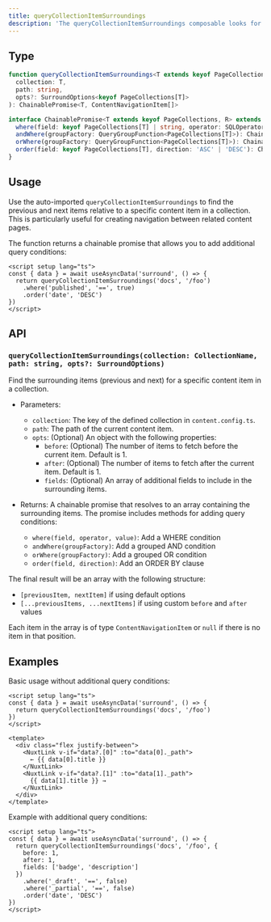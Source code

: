 ```yaml
---
title: queryCollectionItemSurroundings
description: 'The queryCollectionItemSurroundings composable looks for sibling contents of an specific path.'
---
```


## Type

```ts
function queryCollectionItemSurroundings<T extends keyof PageCollections>(
  collection: T, 
  path: string, 
  opts?: SurroundOptions<keyof PageCollections[T]>
): ChainablePromise<T, ContentNavigationItem[]>

interface ChainablePromise<T extends keyof PageCollections, R> extends Promise<R> {
  where(field: keyof PageCollections[T] | string, operator: SQLOperator, value?: unknown): ChainablePromise<T, R>
  andWhere(groupFactory: QueryGroupFunction<PageCollections[T]>): ChainablePromise<T, R>
  orWhere(groupFactory: QueryGroupFunction<PageCollections[T]>): ChainablePromise<T, R>
  order(field: keyof PageCollections[T], direction: 'ASC' | 'DESC'): ChainablePromise<T, R>
}
```

## Usage

Use the auto-imported `queryCollectionItemSurroundings` to find the previous and next items relative to a specific content item in a collection. This is particularly useful for creating navigation between related content pages.

The function returns a chainable promise that allows you to add additional query conditions:

```vue [pages/[...slug].vue]
<script setup lang="ts">
const { data } = await useAsyncData('surround', () => {
  return queryCollectionItemSurroundings('docs', '/foo')
    .where('published', '==', true)
    .order('date', 'DESC')
})
</script>
```

## API

### `queryCollectionItemSurroundings(collection: CollectionName, path: string, opts?: SurroundOptions)`

Find the surrounding items (previous and next) for a specific content item in a collection.

- Parameters:
  - `collection`: The key of the defined collection in `content.config.ts`.
  - `path`: The path of the current content item.
  - `opts`: (Optional) An object with the following properties:
    - `before`: (Optional) The number of items to fetch before the current item. Default is 1.
    - `after`: (Optional) The number of items to fetch after the current item. Default is 1.
    - `fields`: (Optional) An array of additional fields to include in the surrounding items.

- Returns: A chainable promise that resolves to an array containing the surrounding items. The promise includes methods for adding query conditions:
  - `where(field, operator, value)`: Add a WHERE condition
  - `andWhere(groupFactory)`: Add a grouped AND condition
  - `orWhere(groupFactory)`: Add a grouped OR condition
  - `order(field, direction)`: Add an ORDER BY clause

The final result will be an array with the following structure:
  - `[previousItem, nextItem]` if using default options
  - `[...previousItems, ...nextItems]` if using custom `before` and `after` values

Each item in the array is of type `ContentNavigationItem` or `null` if there is no item in that position.

## Examples

Basic usage without additional query conditions:

```vue [pages/[...slug].vue]
<script setup lang="ts">
const { data } = await useAsyncData('surround', () => {
  return queryCollectionItemSurroundings('docs', '/foo')
})
</script>

<template>
  <div class="flex justify-between">
    <NuxtLink v-if="data?.[0]" :to="data[0]._path">
      ← {{ data[0].title }}
    </NuxtLink>
    <NuxtLink v-if="data?.[1]" :to="data[1]._path">
      {{ data[1].title }} →
    </NuxtLink>
  </div>
</template>
```

Example with additional query conditions:

```vue [pages/[...slug\\].vue]
<script setup lang="ts">
const { data } = await useAsyncData('surround', () => {
  return queryCollectionItemSurroundings('docs', '/foo', {
    before: 1,
    after: 1,
    fields: ['badge', 'description']
  })
    .where('_draft', '==', false)
    .where('_partial', '==', false)
    .order('date', 'DESC')
})
</script>
```

